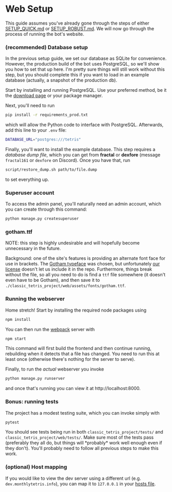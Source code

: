 # Web Setup

This guide assumes you've already gone through the steps of either [SETUP_QUICK.md](SETUP_QUICK.md) or [SETUP_ROBUST.md](SETUP_ROBUST.md). We will now go through the process of running the bot's website.

### (recommended) Database setup

In the previous setup guide, we set our database as SQLite for convenience. However, the production build of the bot uses PostgreSQL, so we'll show you how to set that up here. I'm pretty sure things will still work without this step, but you should complete this if you want to load in an example database (actually, a snapshot of the production db).

Start by installing and running PostgreSQL. Use your preferred method, be it the [download page]([https://www.postgresql.org/download/](https://www.postgresql.org/download/)) or your package manager.

Next, you'll need to run
```bash
pip install -r requirements_prod.txt
```
which will allow the Python code to interface with PostgreSQL. Afterwards, add this line to your `.env` file:
```bash
DATABASE_URL="postgres:///tetris"
```

Finally, you'll want to install the example database. This step requires a *database dump file*, which you can get from **fractal** or **dexfore** (message `fractal161` or `dexfore` on Discord). Once you have that, run
```bash
script/restore_dump.sh path/to/file.dump
```
to set everything up.

### Superuser account

To access the admin panel, you'll naturally need an admin account, which you can create through this command:
```bash
python manage.py createsuperuser
```

### gotham.ttf

NOTE: this step is highly undesirable and will hopefully become unnecessary in the future.

Background: one of the site's features is providing an alternate font face for use in brackets. The [Gotham typeface](https://typography.com/fonts/gotham/overview) was chosen, but unfortunately [our license](/LICENSE) doesn't let us include it in the repo. Furthermore, things break without the file, so all you need to do is find a `ttf` file somewhere (it doesn't even have to be Gotham), and then save it to `./classic_tetris_project/web/assets/fonts/gotham.ttf`.

### Running the webserver

Home stretch! Start by installing the required node packages using
```bash
npm install
```
You can then run the [webpack](https://webpack.js.org/) server with
```bash
npm start
```
This command will first build the frontend and then continue running, rebuilding when it detects that a file has changed. You need to run this at least once (otherwise there's nothing for the server to serve).

Finally, to run the *actual* webserver you invoke
```bash
python manage.py runserver
```
and once that's running you can view it at http://localhost:8000.

### Bonus: running tests

The project has a modest testing suite, which you can invoke simply with
```bash
pytest
```
You should see tests being run in both `classic_tetris_project/tests/` and `classic_tetris_project/web/tests/`. Make sure most of the tests pass (preferably they all do, but things will \*probably* work well enough even if they don't). You'll probably need to follow all previous steps to make this work.

### (optional) Host mapping

If you would like to view the dev server using a different url (e.g. `dev.monthlytetris.info`), you can map it to `127.0.0.1` in your [hosts file](https://en.wikipedia.org/wiki/Hosts_(file)).
